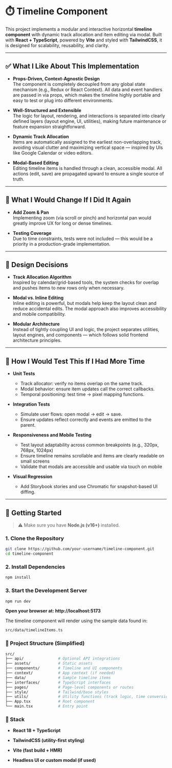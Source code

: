 # ⏱️ Timeline Component

This project implements a modular and interactive horizontal **timeline component** with dynamic track allocation and item editing via modal. Built with **React + TypeScript**, powered by **Vite** and styled with **TailwindCSS**, it is designed for scalability, reusability, and clarity.

---

## ✅ What I Like About This Implementation

- **Props-Driven, Context-Agnostic Design**  
  The component is completely decoupled from any global state mechanism (e.g., Redux or React Context). All data and event handlers are passed in via props, which makes the timeline highly portable and easy to test or plug into different environments.

- **Well-Structured and Extensible**  
  The logic for layout, rendering, and interactions is separated into clearly defined layers (layout engine, UI, utilities), making future maintenance or feature expansion straightforward.

- **Dynamic Track Allocation**  
  Items are automatically assigned to the earliest non-overlapping track, avoiding visual clutter and maximizing vertical space — inspired by UIs like Google Calendar or video editors.

- **Modal-Based Editing**  
  Editing timeline items is handled through a clean, accessible modal. All actions (edit, save) are propagated upward to ensure a single source of truth.

---

## 🔁 What I Would Change If I Did It Again

- **Add Zoom & Pan**  
  Implementing zoom (via scroll or pinch) and horizontal pan would greatly improve UX for long or dense timelines.

- **Testing Coverage**  
  Due to time constraints, tests were not included — this would be a priority in a production-grade implementation.

---

## 🧠 Design Decisions

- **Track Allocation Algorithm**  
  Inspired by calendar/grid-based tools, the system checks for overlap and pushes items to new rows only when necessary.

- **Modal vs. Inline Editing**  
  Inline editing is powerful, but modals help keep the layout clean and reduce accidental edits. The modal approach also improves accessibility and mobile compatibility.

- **Modular Architecture**  
  Instead of tightly coupling UI and logic, the project separates utilities, layout engines, and components — which follows solid frontend architecture principles.

---

## 🧪 How I Would Test This If I Had More Time

- **Unit Tests**  
  - Track allocator: verify no items overlap on the same track.
  - Modal behavior: ensure item updates call the correct callbacks.
  - Temporal positioning: test time → pixel mapping functions.

- **Integration Tests**  
  - Simulate user flows: open modal → edit → save.
  - Ensure updates reflect correctly and events are emitted to the parent.

- **Responsiveness and Mobile Testing**  
  - Test layout adaptability across common breakpoints (e.g., 320px, 768px, 1024px)  
  - Ensure timeline remains scrollable and items are clearly readable on small screens  
  - Validate that modals are accessible and usable via touch on mobile  

- **Visual Regression**  
  - Add Storybook stories and use Chromatic for snapshot-based UI diffing.

---

## 🚀 Getting Started

> ⚠️ Make sure you have **Node.js (v16+)** installed.

### 1. Clone the Repository

```bash
git clone https://github.com/your-username/timeline-component.git
cd timeline-component
```

### 2. Install Dependencies
```bash
npm install
```

### 3. Start the Development Server
```bash
npm run dev
```
**Open your browser at: http://localhost:5173**

The timeline component will render using the sample data found in:

```bash
src/data/timelineItems.ts
```
### 🧱 Project Structure (Simplified)
```bash
src/
├── api/               # Optional API integrations
├── assets/            # Static assets
├── components/        # Timeline and UI components
├── context/           # App context (if needed)
├── data/              # Sample timeline items
├── interfaces/        # TypeScript interfaces
├── pages/             # Page-level components or routes
├── style/             # Tailwind/base styles
├── utils/             # Utility functions (track logic, time conversion)
├── App.tsx            # Root component
└── main.tsx           # Entry point
```

### 🧩 Stack
- **React 18 + TypeScript**

- **TailwindCSS (utility-first styling)**

- **Vite (fast build + HMR)**

- **Headless UI or custom modal (if used)**

